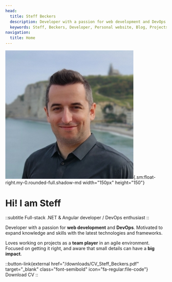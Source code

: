 ```yaml
---
head:
  title: Steff Beckers
  description: Developer with a passion for web development and DevOps. Motivated to expand knowledge and skills with the latest technologies and frameworks. Loves working on projects as a team player in an agile environment. Focused on getting it right, and aware that small details can have a big impact.
  keywords: Steff, Beckers, Developer, Personal website, Blog, Projects, Resume, CV, Home
navigation:
  title: Home
---
```


![Steff](/images/steff.jpg){.sm:float-right.my-0.rounded-full.shadow-md width="150px" height="150"}

# Hi! I am Steff

::subtitle
Full-stack .NET & Angular developer / DevOps enthusiast
::

Developer with a passion for **web development** and **DevOps**. Motivated to expand knowledge and skills with the latest technologies and frameworks.

Loves working on projects as a **team player** in an agile environment. Focused on getting it right, and aware that small details can have a **big impact**.

::button-link{external href="/downloads/CV_Steff_Beckers.pdf" target="_blank" class="font-semibold" icon="fa-regular:file-code"}
Download CV
::